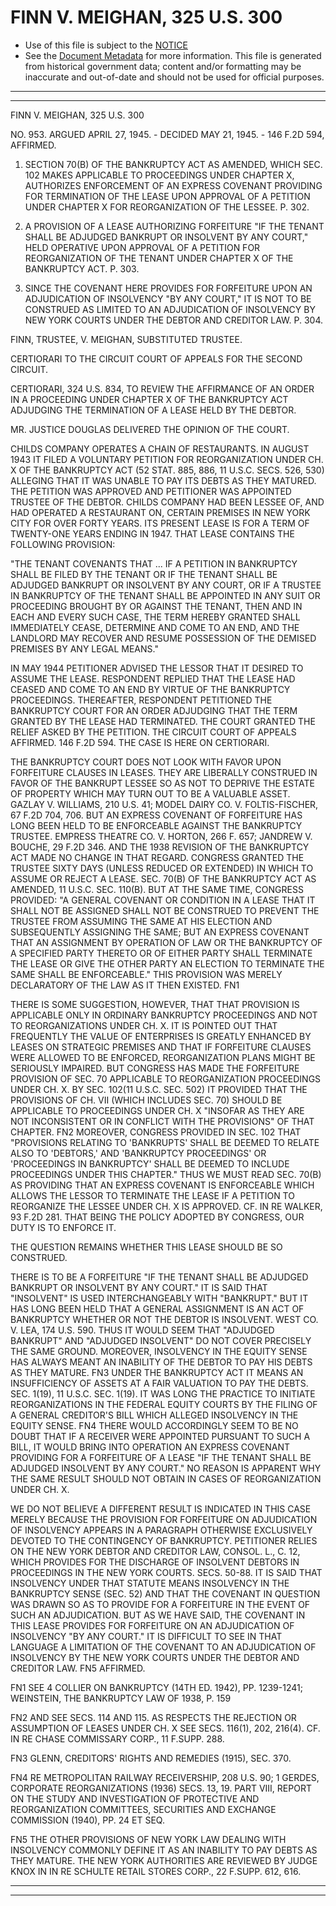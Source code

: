 ---
---

# FINN V. MEIGHAN, 325 U.S. 300

* Use of this file is subject to the [NOTICE](https://github.com/publicdocs/notice/blob/master/NOTICE)
* See the [Document Metadata](../../../) for more information.
  This file is generated from historical government data; content and/or formatting may be inaccurate and out-of-date and should not be used for official purposes.

----------
----------

FINN V. MEIGHAN, 325 U.S. 300

NO. 953.  ARGUED APRIL 27, 1945.  - DECIDED MAY 21, 1945.  - 146 F.2D 594, AFFIRMED.

1.  SECTION 70(B) OF THE BANKRUPTCY ACT AS AMENDED, WHICH SEC. 102 MAKES APPLICABLE TO PROCEEDINGS UNDER CHAPTER X, AUTHORIZES ENFORCEMENT OF AN EXPRESS COVENANT PROVIDING FOR TERMINATION OF THE LEASE UPON APPROVAL OF A PETITION UNDER CHAPTER X FOR REORGANIZATION OF THE LESSEE.  P. 302.

2.  A PROVISION OF A LEASE AUTHORIZING FORFEITURE "IF THE TENANT SHALL BE ADJUDGED BANKRUPT OR INSOLVENT BY ANY COURT," HELD OPERATIVE UPON APPROVAL OF A PETITION FOR REORGANIZATION OF THE TENANT UNDER CHAPTER X OF THE BANKRUPTCY ACT.  P. 303.

3.  SINCE THE COVENANT HERE PROVIDES FOR FORFEITURE UPON AN ADJUDICATION OF INSOLVENCY "BY ANY COURT," IT IS NOT TO BE CONSTRUED AS LIMITED TO AN ADJUDICATION OF INSOLVENCY BY NEW YORK COURTS UNDER THE DEBTOR AND CREDITOR LAW.  P. 304.

FINN, TRUSTEE, V. MEIGHAN, SUBSTITUTED TRUSTEE.

CERTIORARI TO THE CIRCUIT COURT OF APPEALS FOR THE SECOND CIRCUIT.

CERTIORARI, 324 U.S. 834, TO REVIEW THE AFFIRMANCE OF AN ORDER IN A PROCEEDING UNDER CHAPTER X OF THE BANKRUPTCY ACT ADJUDGING THE TERMINATION OF A LEASE HELD BY THE DEBTOR.

MR. JUSTICE DOUGLAS DELIVERED THE OPINION OF THE COURT.

CHILDS COMPANY OPERATES A CHAIN OF RESTAURANTS.  IN AUGUST 1943 IT FILED A VOLUNTARY PETITION FOR REORGANIZATION UNDER CH. X OF THE BANKRUPTCY ACT (52 STAT. 885, 886, 11 U.S.C. SECS. 526, 530) ALLEGING THAT IT WAS UNABLE TO PAY ITS DEBTS AS THEY MATURED.  THE PETITION WAS APPROVED AND PETITIONER WAS APPOINTED TRUSTEE OF THE DEBTOR.  CHILDS COMPANY HAD BEEN LESSEE OF, AND HAD OPERATED A RESTAURANT ON, CERTAIN PREMISES IN NEW YORK CITY FOR OVER FORTY YEARS.  ITS PRESENT LEASE IS FOR A TERM OF TWENTY-ONE YEARS ENDING IN 1947.  THAT LEASE CONTAINS THE FOLLOWING PROVISION:

"THE TENANT COVENANTS THAT  ...  IF A PETITION IN BANKRUPTCY SHALL BE FILED BY THE TENANT OR IF THE TENANT SHALL BE ADJUDGED BANKRUPT OR INSOLVENT BY ANY COURT, OR IF A TRUSTEE IN BANKRUPTCY OF THE TENANT SHALL BE APPOINTED IN ANY SUIT OR PROCEEDING BROUGHT BY OR AGAINST THE TENANT, THEN AND IN EACH AND EVERY SUCH CASE, THE TERM HEREBY GRANTED SHALL IMMEDIATELY CEASE, DETERMINE AND COME TO AN END, AND THE LANDLORD MAY RECOVER AND RESUME POSSESSION OF THE DEMISED PREMISES BY ANY LEGAL MEANS."

IN MAY 1944 PETITIONER ADVISED THE LESSOR THAT IT DESIRED TO ASSUME THE LEASE.  RESPONDENT REPLIED THAT THE LEASE HAD CEASED AND COME TO AN END BY VIRTUE OF THE BANKRUPTCY PROCEEDINGS.  THEREAFTER, RESPONDENT PETITIONED THE BANKRUPTCY COURT FOR AN ORDER ADJUDGING THAT THE TERM GRANTED BY THE LEASE HAD TERMINATED.  THE COURT GRANTED THE RELIEF ASKED BY THE PETITION.  THE CIRCUIT COURT OF APPEALS AFFIRMED.  146 F.2D 594.  THE CASE IS HERE ON CERTIORARI.

THE BANKRUPTCY COURT DOES NOT LOOK WITH FAVOR UPON FORFEITURE CLAUSES IN LEASES.  THEY ARE LIBERALLY CONSTRUED IN FAVOR OF THE BANKRUPT LESSEE SO AS NOT TO DEPRIVE THE ESTATE OF PROPERTY WHICH MAY TURN OUT TO BE A VALUABLE ASSET.  GAZLAY V. WILLIAMS, 210 U.S. 41; MODEL DAIRY CO. V. FOLTIS-FISCHER, 67 F.2D 704, 706.  BUT AN EXPRESS COVENANT OF FORFEITURE HAS LONG BEEN HELD TO BE ENFORCEABLE AGAINST THE BANKRUPTCY TRUSTEE.  EMPRESS THEATRE CO. V. HORTON, 266 F. 657; JANDREW V. BOUCHE, 29 F.2D 346.  AND THE 1938 REVISION OF THE BANKRUPTCY ACT MADE NO CHANGE IN THAT REGARD.  CONGRESS GRANTED THE TRUSTEE SIXTY DAYS (UNLESS REDUCED OR EXTENDED) IN WHICH TO ASSUME OR REJECT A LEASE.  SEC. 70(B) OF THE BANKRUPTCY ACT AS AMENDED, 11 U.S.C. SEC. 110(B).  BUT AT THE SAME TIME, CONGRESS PROVIDED:  "A GENERAL COVENANT OR CONDITION IN A LEASE THAT IT SHALL NOT BE ASSIGNED SHALL NOT BE CONSTRUED TO PREVENT THE TRUSTEE FROM ASSUMING THE SAME AT HIS ELECTION AND SUBSEQUENTLY ASSIGNING THE SAME; BUT AN EXPRESS COVENANT THAT AN ASSIGNMENT BY OPERATION OF LAW OR THE BANKRUPTCY OF A SPECIFIED PARTY THERETO OR OF EITHER PARTY SHALL TERMINATE THE LEASE OR GIVE THE OTHER PARTY AN ELECTION TO TERMINATE THE SAME SHALL BE ENFORCEABLE."  THIS PROVISION WAS MERELY DECLARATORY OF THE LAW AS IT THEN EXISTED.  FN1

THERE IS SOME SUGGESTION, HOWEVER, THAT THAT PROVISION IS APPLICABLE ONLY IN ORDINARY BANKRUPTCY PROCEEDINGS AND NOT TO REORGANIZATIONS UNDER CH. X. IT IS POINTED OUT THAT FREQUENTLY THE VALUE OF ENTERPRISES IS GREATLY ENHANCED BY LEASES ON STRATEGIC PREMISES AND THAT IF FORFEITURE CLAUSES WERE ALLOWED TO BE ENFORCED, REORGANIZATION PLANS MIGHT BE SERIOUSLY IMPAIRED.  BUT CONGRESS HAS MADE THE FORFEITURE PROVISION OF SEC. 70 APPLICABLE TO REORGANIZATION PROCEEDINGS UNDER CH. X. BY SEC. 102(11 U.S.C. SEC. 502) IT PROVIDED THAT THE PROVISIONS OF CH. VII (WHICH INCLUDES SEC. 70) SHOULD BE APPLICABLE TO PROCEEDINGS UNDER CH. X "INSOFAR AS THEY ARE NOT INCONSISTENT OR IN CONFLICT WITH THE PROVISIONS" OF THAT CHAPTER.  FN2  MOREOVER, CONGRESS PROVIDED IN SEC. 102 THAT "PROVISIONS RELATING TO 'BANKRUPTS' SHALL BE DEEMED TO RELATE ALSO TO 'DEBTORS,' AND 'BANKRUPTCY PROCEEDINGS' OR 'PROCEEDINGS IN BANKRUPTCY' SHALL BE DEEMED TO INCLUDE PROCEEDINGS UNDER THIS CHAPTER."  THUS WE MUST READ SEC. 70(B) AS PROVIDING THAT AN EXPRESS COVENANT IS ENFORCEABLE WHICH ALLOWS THE LESSOR TO TERMINATE THE LEASE IF A PETITION TO REORGANIZE THE LESSEE UNDER CH. X IS APPROVED.  CF. IN RE WALKER, 93 F.2D 281.  THAT BEING THE POLICY ADOPTED BY CONGRESS, OUR DUTY IS TO ENFORCE IT.

THE QUESTION REMAINS WHETHER THIS LEASE SHOULD BE SO CONSTRUED.

THERE IS TO BE A FORFEITURE "IF THE TENANT SHALL BE ADJUDGED BANKRUPT OR INSOLVENT BY ANY COURT."  IT IS SAID THAT "INSOLVENT" IS USED INTERCHANGEABLY WITH "BANKRUPT."  BUT IT HAS LONG BEEN HELD THAT A GENERAL ASSIGNMENT IS AN ACT OF BANKRUPTCY WHETHER OR NOT THE DEBTOR IS INSOLVENT.  WEST CO. V. LEA, 174 U.S. 590.  THUS IT WOULD SEEM THAT "ADJUDGED BANKRUPT" AND "ADJUDGED INSOLVENT" DO NOT COVER PRECISELY THE SAME GROUND.  MOREOVER, INSOLVENCY IN THE EQUITY SENSE HAS ALWAYS MEANT AN INABILITY OF THE DEBTOR TO PAY HIS DEBTS AS THEY MATURE.  FN3 UNDER THE BANKRUPTCY ACT IT MEANS AN INSUFFICIENCY OF ASSETS AT A FAIR VALUATION TO PAY THE DEBTS.  SEC. 1(19), 11 U.S.C. SEC. 1(19).  IT WAS LONG THE PRACTICE TO INITIATE REORGANIZATIONS IN THE FEDERAL EQUITY COURTS BY THE FILING OF A GENERAL CREDITOR'S BILL WHICH ALLEGED INSOLVENCY IN THE EQUITY SENSE.  FN4  THERE WOULD ACCORDINGLY SEEM TO BE NO DOUBT THAT IF A RECEIVER WERE APPOINTED PURSUANT TO SUCH A BILL, IT WOULD BRING INTO OPERATION AN EXPRESS COVENANT PROVIDING FOR A FORFEITURE OF A LEASE "IF THE TENANT SHALL BE ADJUDGED INSOLVENT BY ANY COURT."  NO REASON IS APPARENT WHY THE SAME RESULT SHOULD NOT OBTAIN IN CASES OF REORGANIZATION UNDER CH. X.

WE DO NOT BELIEVE A DIFFERENT RESULT IS INDICATED IN THIS CASE MERELY BECAUSE THE PROVISION FOR FORFEITURE ON ADJUDICATION OF INSOLVENCY APPEARS IN A PARAGRAPH OTHERWISE EXCLUSIVELY DEVOTED TO THE CONTINGENCY OF BANKRUPTCY.  PETITIONER RELIES ON THE NEW YORK DEBTOR AND CREDITOR LAW, CONSOL.  L., C. 12, WHICH PROVIDES FOR THE DISCHARGE OF INSOLVENT DEBTORS IN PROCEEDINGS IN THE NEW YORK COURTS.  SECS. 50-88.  IT IS SAID THAT INSOLVENCY UNDER THAT STATUTE MEANS INSOLVENCY IN THE BANKRUPTCY SENSE (SEC. 52) AND THAT THE COVENANT IN QUESTION WAS DRAWN SO AS TO PROVIDE FOR A FORFEITURE IN THE EVENT OF SUCH AN ADJUDICATION.  BUT AS WE HAVE SAID, THE COVENANT IN THIS LEASE PROVIDES FOR FORFEITURE ON AN ADJUDICATION OF INSOLVENCY "BY ANY COURT."  IT IS DIFFICULT TO SEE IN THAT LANGUAGE A LIMITATION OF THE COVENANT TO AN ADJUDICATION OF INSOLVENCY BY THE NEW YORK COURTS UNDER THE DEBTOR AND CREDITOR LAW.  FN5  AFFIRMED.

FN1  SEE 4 COLLIER ON BANKRUPTCY (14TH ED. 1942), PP. 1239-1241; WEINSTEIN, THE BANKRUPTCY LAW OF 1938, P. 159

FN2  AND SEE SECS. 114 AND 115.  AS RESPECTS THE REJECTION OR ASSUMPTION OF LEASES UNDER CH. X SEE SECS. 116(1), 202, 216(4).  CF. IN RE CHASE COMMISSARY CORP., 11 F.SUPP.  288.

FN3  GLENN, CREDITORS' RIGHTS AND REMEDIES (1915), SEC. 370.

FN4  RE METROPOLITAN RAILWAY RECEIVERSHIP, 208 U.S. 90; 1 GERDES, CORPORATE REORGANIZATIONS (1936) SECS. 13, 19.  PART VIII, REPORT ON THE STUDY AND INVESTIGATION OF PROTECTIVE AND REORGANIZATION COMMITTEES, SECURITIES AND EXCHANGE COMMISSION (1940), PP. 24 ET SEQ.

FN5  THE OTHER PROVISIONS OF NEW YORK LAW DEALING WITH INSOLVENCY COMMONLY DEFINE IT AS AN INABILITY TO PAY DEBTS AS THEY MATURE.  THE NEW YORK AUTHORITIES ARE REVIEWED BY JUDGE KNOX IN IN RE SCHULTE RETAIL STORES CORP., 22 F.SUPP.  612, 616.


----------
----------

